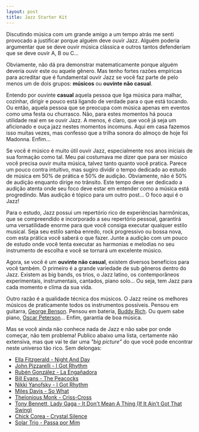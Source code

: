 ```yaml
---
layout: post
title: Jazz Starter Kit
---
```

Discutindo música com um grande amigo a um tempo atrás me senti provocado a justificar porque alguém deve ouvir Jazz. Alguém poderia argumentar que se deve ouvir música clássica e outros tantos defenderiam que se deve ouvir A, B ou C... 

Obviamente, não dá pra demonstrar matematicamente porque alguém deveria ouvir este ou aquele gênero. Mas tenho fortes razões empíricas para acreditar que é fundamental ouvir Jazz se você faz parte de pelo menos um de dois grupos: **músicos** ou **ouvinte não casual**. 

Entendo por ouvinte **casual** aquela pessoa que liga música para malhar, cozinhar, dirigir e pouco está ligando de verdade para o que está tocando. Ou então, aquela pessoa que se preocupa com música apenas em eventos como uma festa ou churrasco. Não, para estes momentos há pouca utilidade real em se ouvir Jazz. A menos, é claro, que você já seja um aficionado e ouça jazz nestes momentos incomuns. Aqui em casa fazemos isso muitas vezes, mas confesso que a trilha sonora do almoço de hoje foi Madonna. Enfim...

Se você é músico é muito útil ouvir Jazz, especialmente nos anos iniciais de sua formação como tal. Meu pai costumava me dizer que para ser músico você precisa ouvir muita música, talvez tanto quanto você pratica. Parece um pouco contra intuitivo, mas sugiro dividir o tempo dedicado ao estudo de música em 50% de prática e 50% de audição. Obviamente, não é 50% de audição enquanto dirige no trânsito. Este tempo deve ser dedicado a audição atenta onde seu foco deve estar em entender como a música está progredindo. Mas audição é tópico para um outro post... O foco aqui é o Jazz!

Para o estudo, Jazz possui um repertório rico de experiências harmônicas, que se compreendido e incorporado a seu repertório pessoal, garantirá uma versatilidade enorme para que você consiga executar qualquer estilo musical. Seja seu estilo samba enredo, rock progressivo ou bossa nova, com esta prática você saberá o que fazer. Junte a audição com um pouco de estudo onde você tenta executar as harmonias e melodias no seu instrumento de escolha e você se tornará um excelente músico.

Agora, se você é um **ouvinte não casual**, existem diversos benefícios para você também. O primeiro é a grande variedade de sub gêneros dentro do Jazz. Existem as big bands, os trios, o Jazz latino, os contemporâneos experimentais, instrumentais, cantados, piano solo... Ou seja, tem Jazz para cada momento e clima da sua vida.

Outro razão é a qualidade técnica dos músicos. O Jazz reúne os melhores músicos de praticamente todos os instrumentos possíveis. Pensou em guitarra, [George Benson](http://youtu.be/ergEUxKOkMA?t=34s). Pensou em bateria, [Buddy Rich](http://youtu.be/22XbdIIhhXw). Ou quem sabe piano, [Oscar Peterson](http://youtu.be/NSudlBFrmzI)... Enfim, garantia de boa música.

Mas se você ainda não conhece nada de Jazz e não sabe por onde começar, não tem problema! Publico abaixo uma lista, certamente não extensiva, mas que vai te dar uma *"big picture"* do que você pode encontrar neste universo tão rico. Sem delongas: 

* [Ella Fitzgerald - Night And Day](http://youtu.be/dPd3FJPGDJU)
* [John Pizzarelli - I Got Rhythm](http://youtu.be/OZ5KYc_s4bE)
* [Rubén González - La Engañadora](http://youtu.be/OQmOFcy_HkM)
* [Bill Evans - The Peacocks](http://youtu.be/-BIlJRa-1pw)
* [Nikki Yanofsky - I Got Rhythm](http://youtu.be/QIPNkKEU-u8)
* [Miles Davis - So What](http://youtu.be/zqNTltOGh5c)
* [Thelonious Monk - Criss-Cross ](http://youtu.be/9ie3CQyHaIQ)
* [Tony Bennett, Lady Gaga - It Don't Mean A Thing (If It Ain't Got That Swing)](http://youtu.be/LYfF9VKMp4w)
* [Chick Corea - Crystal Silence ](http://youtu.be/IM40rzqKmZs)
* [Solar Trio - Passa por Mim](http://youtu.be/UpBR9h0z0Ks)
